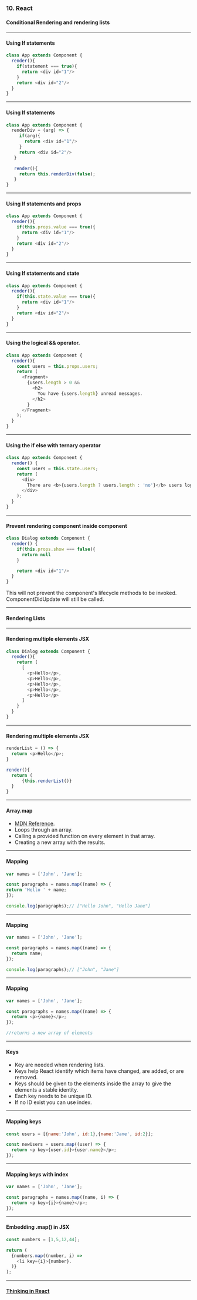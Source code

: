 ### 10. React
#### Conditional Rendering and rendering lists


---

####  Using If statements
```JavaScript
class App extends Component {
  render(){
    if(statement === true){
      return <div id="1"/>
    }
    return <div id="2"/>
  }
}
```


---

####  Using If statements
```JavaScript
class App extends Component {
  renderDiv = (arg) => {
     if(arg){
       return <div id="1"/>
     }
     return <div id="2"/>
   }

   render(){
     return this.renderDiv(false);
   }
}
```


---

####  Using If statements and props
```JavaScript
class App extends Component {
  render(){
    if(this.props.value === true){
      return <div id="1"/>
    }
    return <div id="2"/>
  }
}
```


---

####  Using If statements and state
```JavaScript
class App extends Component {
  render(){
    if(this.state.value === true){
      return <div id="1"/>
    }
    return <div id="2"/>
  }
}
```


---

####  Using the logical && operator.
```JavaScript
class App extends Component {
  render(){
    const users = this.props.users;
    return (
      <Fragment>
        {users.length > 0 &&
          <h2>
            You have {users.length} unread messages.
          </h2>
        }
      </Fragment>
    );
  }
}
```


---

####  Using the if else with ternary operator
```JavaScript
class App extends Component {
  render() {
    const users = this.state.users;
    return (
      <div>
        There are <b>{users.length ? users.length : 'no'}</b> users logged in.
      </div>
    );
  }
}
```



---

####  Prevent rendering component inside component
```JavaScript
class Dialog extends Component {
  render() {
    if(this.props.show === false){
      return null
    }

    return <div id="1"/>
  }
}
```
This will not prevent  the component's lifecycle methods to be invoked. ComponentDidUpdate will still be called.


---

#### Rendering Lists


---

#### Rendering multiple elements JSX
```JavaScript
class Dialog extends Component {
  render(){
    return (
      [
        <p>Hello</p>,
        <p>Hello</p>,
        <p>Hello</p>,
        <p>Hello</p>,
        <p>Hello</p>
      ]
    }
  }
}
```


---

#### Rendering multiple elements JSX
```JavaScript
renderList = () => {
  return <p>Hello</p>;
}

render(){
  return (
      {this.renderList()}
  }
}
```


---

#### Array.map

* <a href="https://developer.mozilla.org/en-US/docs/Web/JavaScript/Reference/Global_Objects/Array/map">MDN Reference</a>.
* Loops through an array.
* Calling a provided function on every element in that array.
* Creating a new array with the results.



---

#### Mapping
```JavaScript
var names = ['John', 'Jane'];

const paragraphs = names.map((name) => {
return 'Hello ' + name;
});

console.log(paragraphs);// ["Hello John", "Hello Jane"]
```


---

####  Mapping
```JavaScript
var names = ['John', 'Jane'];

const paragraphs = names.map((name) => {
  return name;
});

console.log(paragraphs);// ["John", "Jane"]
```


---

####  Mapping
```JavaScript
var names = ['John', 'Jane'];

const paragraphs = names.map((name) => {
  return <p>{name}</p>;
});

//returns a new array of elements
```


---

#### Keys

* Key are needed when rendering lists.
* Keys help React identify which items have changed, are added, or are removed.
* Keys should be given to the elements inside the array to give the elements a stable identity.
* Each key needs to be unique ID.
* If no ID exist you can use index.


---

####  Mapping keys
```JavaScript
const users = [{name:'John', id:1},{name:'Jane', id:2}];

const newUsers = users.map((user) => {
  return <p key={user.id}>{user.name}</p>;
});
```


---

####  Mapping keys with index
```JavaScript
var names = ['John', 'Jane'];

const paragraphs = names.map((name, i) => {
  return <p key={i}>{name}</p>;
});
```


---

####  Embedding .map() in JSX
```JavaScript
const numbers = [1,5,12,44];

return (
  {numbers.map((number, i) =>
    <li key={i}>{number}.
  )}
);
```


---

#### <a href="https://reactjs.org/docs/thinking-in-react.html" target="_blank">Thinking in React</a>